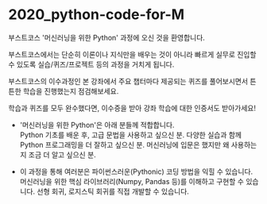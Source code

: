 # 2020_python-code-for-M
부스트코스 '머신러닝을 위한 Python' 과정에 오신 것을 환영합니다.  

부스트코스에서는 단순히 이론이나 지식만을 배우는 것이 아니라 빠르게 실무로 진입할 수 있도록 실습/퀴즈/프로젝트 등의 과정을 거치게 됩니다. 

부스트코스의 이수과정인 본 강좌에서 주요 챕터마다 제공되는 퀴즈를 풀어보시면서 튼튼한 학습을 진행했는지 점검해보세요. 

학습과 퀴즈를 모두 완수했다면, 이수증을 받아 강좌 학습에 대한 인증서도 받아가세요!         

- '머신러닝을 위한 Python'은 아래 분들께 적합합니다.  
Python 기초를 배운 후, 고급 문법을 사용하고 싶으신 분. 
다양한 실습과 함께 Python 프로그래밍을 더 잘하고 싶으신 분. 
머신러닝에 입문은 했지만 왜 사용하는지 조금 더 알고 싶으신 분.    

- 이 과정을 통해 여러분은  파이썬스러운(Pythonic) 코딩 방법을 익힐 수 있습니다. 
머신러닝을 위한 핵심 라이브러리(Numpy, Pandas 등)를 이해하고 구현할 수 있습니다. 선형 회귀, 로지스틱 회귀를 직접 개발할 수 있습니다.
